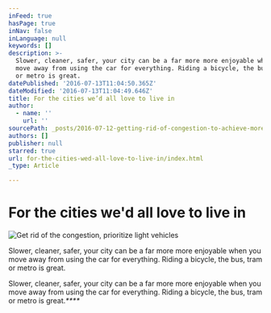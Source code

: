 ```yaml
---
inFeed: true
hasPage: true
inNav: false
inLanguage: null
keywords: []
description: >-
  Slower, cleaner, safer, your city can be a far more more enjoyable when you
  move away from using the car for everything. Riding a bicycle, the bus, tram
  or metro is great.
datePublished: '2016-07-13T11:04:50.365Z'
dateModified: '2016-07-13T11:04:49.646Z'
title: For the cities we’d all love to live in
author:
  - name: ''
    url: ''
sourcePath: _posts/2016-07-12-getting-rid-of-congestion-to-achieve-more-lovable-cities.md
authors: []
publisher: null
starred: true
url: for-the-cities-wed-all-love-to-live-in/index.html
_type: Article

---
```

# For the cities we'd all love to live in
![Get rid of the congestion, prioritize light vehicles](https://the-grid-user-content.s3-us-west-2.amazonaws.com/b071a8a0-206f-4821-893d-f2766df8df9e.jpg)

Slower, cleaner, safer, your city can be a far more more enjoyable when you move away from using the car for everything. Riding a bicycle, the bus, tram or metro is great.

Slower, cleaner, safer, your city can be a far more more enjoyable when you move away from using the car for everything. Riding a bicycle, the bus, tram or metro is great._****_